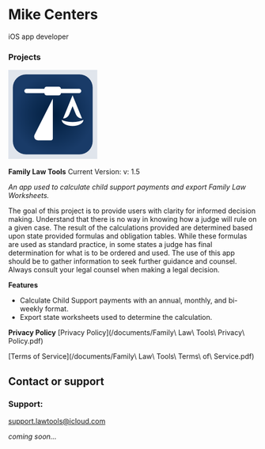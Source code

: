 # Mike Centers
iOS app developer


### Projects

![Family Law Tools](/images/Logo_FamilyLawTools.png)

**Family Law Tools**
Current Version: v: 1.5

*An app used to calculate child support payments and export Family Law Worksheets.*

The goal of this project is to provide users with clarity for informed decision making. Understand that there is no way in knowing how a judge will rule on a given case. The result of the calculations provided are determined based upon state provided formulas and obligation tables. While these formulas are used as standard practice, in some states a judge has final determination for what is to be ordered and used. The use of this app should be to gather information to seek further guidance and counsel. Always consult your legal counsel when making a legal decision.


**Features**
- Calculate Child Support payments with an annual, monthly, and bi-weekly format.
- Export state worksheets used to determine the calculation.


**Privacy Policy**
[Privacy Policy](/documents/Family\ Law\ Tools\ Privacy\ Policy.pdf)

[Terms of Service](/documents/Family\ Law\ Tools\ Terms\ of\ Service.pdf)


## Contact or support
### Support:
support.lawtools@icloud.com


*coming soon...*
